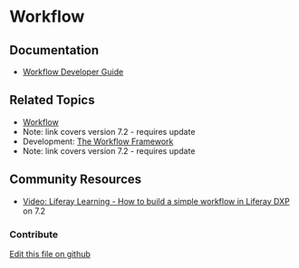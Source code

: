 # Workflow

## Documentation

* [Workflow Developer Guide](https://learn.liferay.com/dxp/latest/en/process-automation/workflow/developer_guide.html)

## Related Topics

* [Workflow](https://portal.liferay.dev/docs/7-2/user/-/knowledge_base/u/workflow)
* Note: link covers version 7.2 - requires update
* Development: [The Workflow Framework](https://portal.liferay.dev/docs/7-2/frameworks/-/knowledge_base/f/the-workflow-framework)
* Note: link covers version 7.2 - requires update

## Community Resources

* [Video: Liferay Learning - How to build a simple workflow in Liferay DXP](https://www.youtube.com/watch?v=4fTxE8Gvg9w) on 7.2

### Contribute

[Edit this file on github](https://github.com/olafk/controlpanel-documentation-docs/blob/master/md/73en/com_liferay_portal_workflow_web_portlet_ControlPanelWorkflowPortlet/view.jsp.md)
